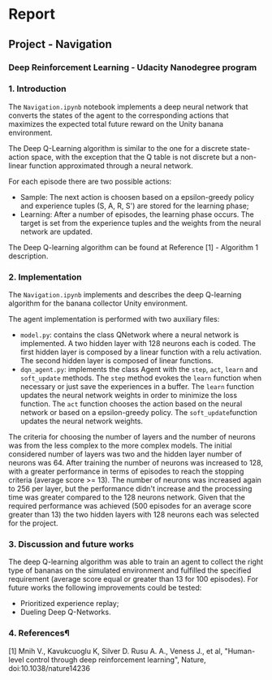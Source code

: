 # Report 

## Project - Navigation

### Deep Reinforcement Learning - Udacity Nanodegree program

### 1. Introduction

The ```Navigation.ipynb``` notebook implements a deep neural network that converts the states of the agent to the corresponding actions that maximizes the expected total future reward on the Unity banana environment.

The Deep Q-Learning algorithm is similar to the one for a discrete state-action space, with the exception that the Q table is not discrete but a non-linear function approximated through a neural network. 

For each episode there are two possible actions:
- Sample: The next action is choosen based on a epsilon-greedy policy and experience tuples (S, A, R, S') are stored for the learning phase;
- Learning: After a number of episodes, the learning phase occurs. The target is set from the experience tuples and the weights from the neural network are updated. 

The Deep Q-learning algorithm can be found at Reference [1] - Algorithm 1 description. 


### 2. Implementation

The ```Navigation.ipynb``` implements and describes the deep Q-learning algorithm for the banana collector Unity environment. 

The agent implementation is performed with two auxiliary files:
- ```model.py```: contains the class QNetwork where a neural network is implemented. A two hidden layer with 128 neurons each is coded. The first hidden layer is composed by a linear function with a relu activation. The second hidden layer is composed of linear functions.
- ```dqn_agent.py```: implements the class Agent with the ```step```, ```act```, ```learn``` and ```soft_update``` methods. The ```step``` method evokes the ```learn``` function when necessary or just save the experiences in a buffer. The ```learn``` function updates the neural network weights in order to minimize the loss function. The ```act``` function chooses the action based on the neural network or based on a epsilon-greedy policy. The ```soft_update```function updates the neural network weights.

The criteria for choosing the number of layers and the number of neurons was from the less complex to the more complex models. The initial considered number of layers was two and the hidden layer number of neurons was 64. After training the number of neurons was increased to 128, with a greater performance in terms of episodes to reach the stopping criteria (average score >= 13). The number of neurons was increased again to 256 per layer, but the performance didn't increase and the processing time was greater compared to the 128 neurons network. Given that the required performance was achieved (500 episodes for an average score greater than 13) the two hidden layers with 128 neurons each was selected for the project.


### 3. Discussion and future works

The deep Q-learning algorithm was able to train an agent to collect the right type of bananas on the simulated environment and fulfilled the specified requirement (average score equal or greater than 13 for 100 episodes). For future works the following improvements could be tested:
- Prioritized experience replay;
- Dueling Deep Q-Networks.

### 4. References¶

[1] Mnih V., Kavukcuoglu K, Silver D. Rusu A. A., Veness J., et al, "Human-level control through deep reinforcement
learning", Nature, doi:10.1038/nature14236
